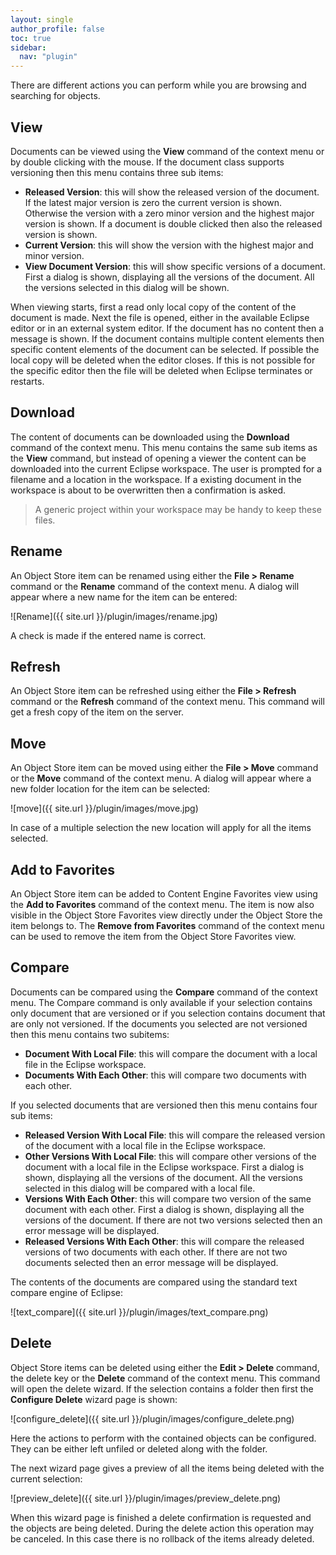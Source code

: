 ```yaml
---
layout: single
author_profile: false
toc: true
sidebar:
  nav: "plugin"
---
```


There are different actions you can perform while you are browsing and searching for objects.

## View

Documents can be viewed using the __View__ command of the context menu or by double clicking with the mouse. If the document class supports versioning then this menu contains three sub items:

* __Released Version__: this will show the released version of the document. If the latest major version is zero the current version is shown. Otherwise the version with a zero minor version and the highest major version is shown. If a document is double clicked then also the released version is shown.
* __Current Version__: this will show the version with the highest major and minor version.
* __View Document Version__: this will show specific versions of a document. First a dialog is shown, displaying all the versions of the document. All the versions selected in this dialog will be shown.

When viewing starts, first a read only local copy of the content of the document is made. Next the file is opened, either in the available Eclipse editor or in an external system editor. If the document has no content then a message is shown. If the document contains multiple content elements then specific content elements of the document can be selected. If possible the local copy will be deleted when the editor closes. If this is not possible for the specific editor then the file will be deleted when Eclipse terminates or restarts.

## Download
The content of documents can be downloaded using the __Download__ command of the context menu. This menu contains the same sub items as the __View__ command, but instead of opening a viewer the content can be downloaded into the current Eclipse workspace. The user is prompted for a filename and a location in the workspace. If a existing document in the workspace is about to be overwritten then a confirmation is asked.

<blockquote>A generic project within your workspace may be handy to keep these files.</blockquote>

## Rename

An Object Store item can be renamed using either the __File > Rename__ command or the __Rename__ command of the context menu. A dialog will appear where a new name for the item can be entered:

![Rename]({{ site.url }}/plugin/images/rename.jpg)

A check is made if the entered name is correct.

## Refresh
An Object Store item can be refreshed using either the __File > Refresh__ command or the __Refresh__ command of the context menu. This command will get a fresh copy of the item on the server.

## Move

An Object Store item can be moved using either the __File > Move__ command or the __Move__ command of the context menu. A dialog will appear where a new folder location for the item can be selected:

![move]({{ site.url }}/plugin/images/move.jpg)

In case of a multiple selection the new location will apply for all the items selected.

## Add to Favorites

An Object Store item can be added to Content Engine Favorites view using the __Add to Favorites__ command of the context menu. The item is now also visible in the Object Store Favorites view directly under the Object Store the item belongs to. The __Remove from Favorites__ command of the context menu can be used to remove the item from the Object Store Favorites view.

## Compare

Documents can be compared using the __Compare__ command of the context menu. The Compare command is only available if your selection contains only document that are versioned or if you selection contains document that are only not versioned. If the documents you selected are not versioned then this menu contains two subitems:

* __Document With Local File__: this will compare the document with a local file in the Eclipse workspace.
* __Documents With Each Other__: this will compare two documents with each other.

If you selected documents that are versioned then this menu contains four sub items:

* __Released Version With Local File__: this will compare the released version of the document with a local file in the Eclipse workspace.
* __Other Versions With Local File__: this will compare other versions of the document with a local file in the Eclipse workspace. First a dialog is shown, displaying all the versions of the document. All the versions selected in this dialog will be compared with a local file.
* __Versions With Each Other__: this will compare two version of the same document with each other. First a dialog is shown, displaying all the versions of the document. If there are not two versions selected then an error message will be displayed.
* __Released Versions With Each Other__: this will compare the released versions of two documents with each other. If there are not two documents selected then an error message will be displayed.

The contents of the documents are compared using the standard text compare engine of Eclipse:

![text_compare]({{ site.url }}/plugin/images/text_compare.png)

## Delete

Object Store items can be deleted using either the __Edit &gt; Delete__ command, the delete key or the __Delete__ command of the context menu. This command will open the delete wizard. If the selection contains a folder then first the __Configure Delete__ wizard page is shown:

![configure_delete]({{ site.url }}/plugin/images/configure_delete.png)

Here the actions to perform with the contained objects can be configured. They can be either left unfiled or deleted along with the folder.

The next wizard page gives a preview of all the items being deleted with the current selection:

![preview_delete]({{ site.url }}/plugin/images/preview_delete.png)

When this wizard page is finished a delete confirmation is requested and the objects are being deleted. During the delete action this operation may be canceled. In this case there is no rollback of the items already deleted.
